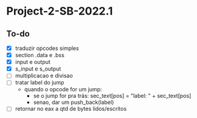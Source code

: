 # Project-2-SB-2022.1

## To-do

- [x] traduzir opcodes simples
- [x] section .data e .bss
- [x] input e output
- [x] s_input e s_output
- [ ] multiplicacao e divisao
- [ ] tratar label do jump
  - quando o opcode for um jump:
    - se o jump for pra trás: sec_text[pos] = "label: " + sec_text[pos]
    - senao, dar um push_back(label)
- [ ] retornar no eax a qtd de bytes lidos/escritos
